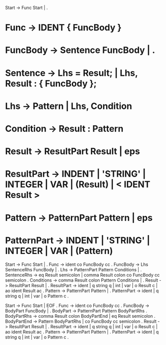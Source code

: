 <!-- Start ::= Func Start | . -->
<!-- Func ::= ident '{' FuncBody '}' . -->
<!-- FuncBody ::= Pattern BodyPartRhs FuncBody | . -->
<!-- BodyPartRhs ::= ',' Result ':' BodyPartEnd | '=' Result ';' . -->
<!-- BodyPartEnd ::= Pattern BodyPartRhs | '{' FuncBody '}' ';' . -->
<!-- Result ::= (ResultPart)* -->
<!-- ResultPart ::= ident | string | int | var | '(' Result ')' | '<' ident Result '>' . -->
<!-- Pattern ::= (ResultPart)* -->
<!-- PatternPart ::= ident | string | int | var | '(' Pattern ')' . -->
<!-- string ::= \'[^\n]*\' -->
<!-- int ::= [0-9]+ -->
<!-- ident ::= [A-Za-z][A-Za-z0-9_-]+ -->
<!-- var ::= (s|e|t)\.(([A-Za-z][A-Za-z0-9_-]*)|([0-9]+)) -->


Start -> Func Start | .
# Func -> IDENT { FuncBody }
# FuncBody -> Sentence FuncBody | .
# Sentence -> Lhs = Result; | Lhs, Result : { FuncBody };
# Lhs -> Pattern | Lhs, Condition
# Condition -> Result : Pattern
# Result -> ResultPart Result | eps
# ResultPart -> INDENT | 'STRING' | INTEGER | VAR | (Result) | < IDENT Result >
# Pattern -> PatternPart Pattern | eps
# PatternPart ->  INDENT | 'STRING' | INTEGER | VAR | (Pattern)

























Start -> Func Start | .
Func -> ident co FuncBody cc .
FuncBody -> Lhs SentenceRhs FuncBody | .
Lhs -> PatternPart Pattern Conditions | .
SentenceRhs -> eq Result semicolon | comma Result colon co FuncBody cc semicolon .
Conditions -> comma Result colon Pattern Conditions | .
Result -> ResultPart Result | .
ResultPart -> ident | q string q | int | var | o Result c | ao ident Result ac .
Pattern -> PatternPart Pattern | .
PatternPart -> ident | q string q | int | var | o Pattern c .

Start -> Func Start | EOF .
Func -> ident co FuncBody cc .
FuncBody -> BodyPart FuncBody | .
BodyPart -> PatternPart Pattern BodyPartRhs .
BodyPartRhs -> comma Result colon BodyPartEnd | eq Result semicolon .
BodyPartEnd -> Pattern BodyPartRhs | co FuncBody cc semicolon .
Result -> ResultPart Result | .
ResultPart -> ident | q string q | int | var | o Result c | ao ident Result ac .
Pattern -> PatternPart Pattern | .
PatternPart -> ident | q string q | int | var | o Pattern c .



